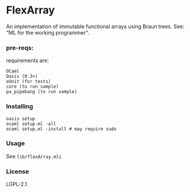 # FlexArray

An implementation of immutable functional arrays using Braun trees.
See: "ML for the working programmer".

### pre-reqs:

requirements are:
```
OCaml
Oasis (0.3+)
oUnit (for tests)
core (to run sample)
pa_pipebang (to run sample)
```

### Installing

```
oasis setup
ocaml setup.ml -all
ocaml setup.ml -install # may require sudo
```

### Usage

See `lib/flexArray.mli`

### License

LGPL-2.1
